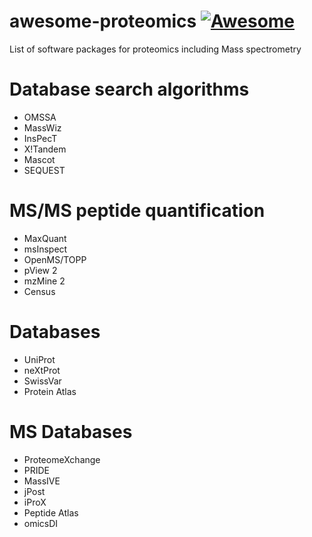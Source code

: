 # awesome-proteomics  [![Awesome](https://cdn.rawgit.com/sindresorhus/awesome/d7305f38d29fed78fa85652e3a63e154dd8e8829/media/badge.svg)](https://github.com/sindresorhus/awesome)
List of software packages for proteomics including Mass spectrometry

# Database search algorithms
* OMSSA 
* MassWiz
* InsPecT
* X!Tandem
* Mascot
* SEQUEST

# MS/MS peptide quantification
* MaxQuant
* msInspect
* OpenMS/TOPP
* pView 2
* mzMine 2
* Census

# Databases
* UniProt
* neXtProt
* SwissVar
* Protein Atlas

# MS Databases
* ProteomeXchange
* PRIDE
* MassIVE
* jPost
* iProX
* Peptide Atlas
* omicsDI
